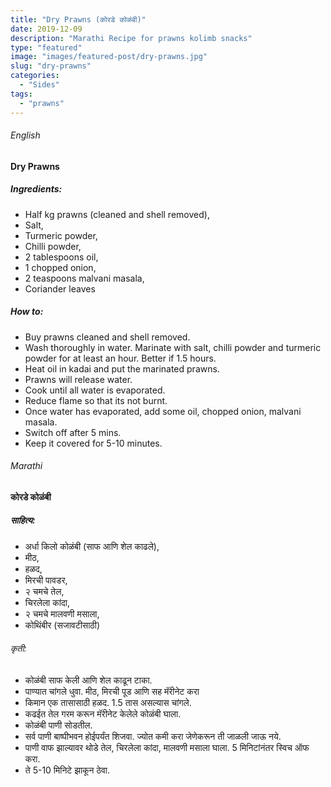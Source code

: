 ```yaml
---
title: "Dry Prawns (कोरडे कोळंबी)"
date: 2019-12-09
description: "Marathi Recipe for prawns kolimb snacks"
type: "featured"
image: "images/featured-post/dry-prawns.jpg"
slug: "dry-prawns"
categories: 
  - "Sides"
tags:
  - "prawns"
---
```


###### English


#### Dry Prawns

##### Ingredients: 


- Half kg prawns (cleaned and shell removed), 
- Salt, 
- Turmeric powder, 
- Chilli powder, 
- 2 tablespoons oil, 
- 1 chopped onion, 
- 2 teaspoons malvani masala, 
- Coriander leaves



##### How to: 
- Buy prawns cleaned and shell removed.
- Wash thoroughly in water. Marinate with salt, chilli powder and 
turmeric powder for at least an hour. Better if 1.5 hours. 
- Heat oil in kadai and put the marinated prawns.
- Prawns will release water. 
- Cook until all water is evaporated. 
- Reduce flame so that its not burnt. 
- Once water has evaporated, add some oil, chopped onion, malvani masala. 
- Switch off after 5 mins. 
- Keep it covered for 5-10 minutes.






###### Marathi


#### कोरडे कोळंबी

##### साहित्य: 

 
- अर्धा किलो कोळंबी (साफ आणि शेल काढले), 
- मीठ, 
- हळद, 
- मिरची पावडर, 
- २ चमचे तेल,
- चिरलेला कांदा, 
- २ चमचे मालवणी मसाला, 
- कोथिंबीर (सजावटीसाठी)




###### कृती:


- कोळंबी साफ केली आणि शेल काढून टाका.
- पाण्यात चांगले धुवा. मीठ, मिरची पूड आणि सह मॅरीनेट करा
- किमान एक तासासाठी हळद. 1.5 तास असल्यास चांगले.
- कढईत तेल गरम करून मॅरीनेट केलेले कोळंबी घाला.
- कोळंबी पाणी सोडतील.
- सर्व पाणी बाष्पीभवन होईपर्यंत शिजवा. ज्योत कमी करा जेणेकरून ती जाळली जाऊ नये.
- पाणी वाफ झाल्यावर थोडे तेल, चिरलेला कांदा, मालवणी मसाला घाला. 5 मिनिटांनंतर स्विच ऑफ करा.
- ते 5-10 मिनिटे झाकून ठेवा.


